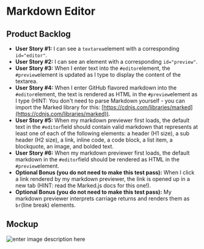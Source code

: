 # Markdown Editor

## Product Backlog

- **User Story #1:** I can see a `textarea`element with a corresponding `id="editor"`.
- **User Story #2:** I can see an element with a corresponding `id="preview"`.
- **User Story #3:** When I enter text into the `#editor`element, the `#preview`element is updated as I type to display the content of the textarea.
- **User Story #4:** When I enter GitHub flavored markdown into the `#editor`element, the text is rendered as HTML in the `#preview`element as I type (HINT: You don't need to parse Markdown yourself - you can import the Marked library for this: [https://cdnjs.com/libraries/marked](https://cdnjs.com/libraries/marked)).
- **User Story #5:** When my markdown previewer first loads, the default text in the `#editor`field should contain valid markdown that represents at least one of each of the following elements: a header (H1 size), a sub header (H2 size), a link, inline code, a code block, a list item, a blockquote, an image, and bolded text.
- **User Story #6:** When my markdown previewer first loads, the default markdown in the `#editor`field should be rendered as HTML in the `#preview`element.
- **Optional Bonus (you do not need to make this test pass):** When I click a link rendered by my markdown previewer, the link is opened up in a new tab (HINT: read the Marked.js docs for this one!).
- **Optional Bonus (you do not need to make this test pass):** My markdown previewer interprets carriage returns and renders them as `br`(line break) elements.

## Mockup

![enter image description here](https://i.imgur.com/dC6ZrOs.png)
